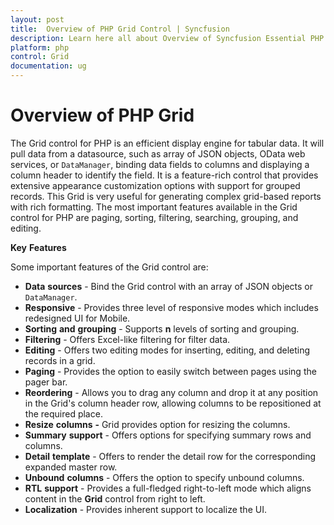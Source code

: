 ```yaml
---
layout: post
title:  Overview of PHP Grid Control | Syncfusion
description: Learn here all about Overview of Syncfusion Essential PHP Grid Control, its elements, funcnalities, and more.
platform: php
control: Grid
documentation: ug
---
```

# Overview of PHP Grid

The Grid control for PHP is an efficient display engine for tabular data. It will pull data from a datasource, such as array of JSON objects, OData web services, or `DataManager`, binding data fields to columns and displaying a column header to identify the field. It is a feature-rich control that provides extensive appearance customization options with support for grouped records. This Grid is very useful for generating complex grid-based reports with rich formatting. The most important features available in the Grid control for PHP are paging, sorting, filtering, searching, grouping, and editing.


**Key** **Features**

Some important features of the Grid control are:

* **Data** **sources** - Bind the Grid control with an array of JSON objects or `DataManager`.
* **Responsive** - Provides three level of responsive modes which includes redesigned UI for Mobile.
* **Sorting** **and** **grouping** - Supports __n__ levels of sorting and grouping.
* **Filtering** - Offers Excel-like filtering for filter data.
* **Editing** - Offers two editing modes for inserting, editing, and deleting records in a grid.
* **Paging** - Provides the option to easily switch between pages using the pager bar.
* **Reordering** - Allows you to drag any column and drop it at any position in the Grid's column header row, allowing columns to be repositioned at the required place.
* **Resize** **columns** **-** Grid provides option for resizing the columns.
* **Summary** **support** - Offers options for specifying summary rows and columns.
* **Detail** **template** - Offers to render the detail row for the corresponding expanded master row.
* **Unbound** **columns** - Offers the option to specify unbound columns.
* **RTL** **support** - Provides a full-fledged right-to-left mode which aligns content in the **Grid** control from right to left.
* **Localization** - Provides inherent support to localize the UI.

